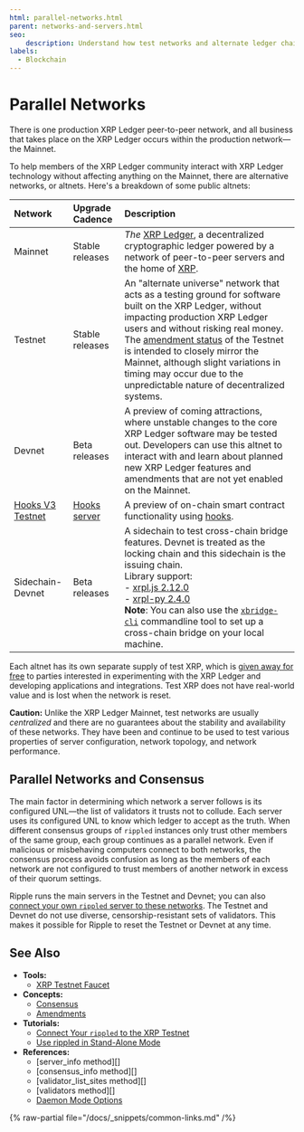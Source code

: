 ```yaml
---
html: parallel-networks.html
parent: networks-and-servers.html
seo:
    description: Understand how test networks and alternate ledger chains relate to the production XRP Ledger.
labels:
  - Blockchain
---
```

# Parallel Networks

There is one production XRP Ledger peer-to-peer network, and all business that takes place on the XRP Ledger occurs within the production network—the Mainnet.

To help members of the XRP Ledger community interact with XRP Ledger technology without affecting anything on the Mainnet, there are alternative networks, or altnets. Here's a breakdown of some public altnets:

| Network | Upgrade Cadence | Description                                      |
|:--------|:----------------|:-------------------------------------------------|
| Mainnet | Stable releases | _The_ [XRP Ledger](/about/), a  decentralized cryptographic ledger powered by a network of peer-to-peer servers and the home of [XRP](../../introduction/what-is-xrp.md). |
| Testnet | Stable releases | An "alternate universe" network that acts as a testing ground for software built on the XRP Ledger, without impacting production XRP Ledger users and without risking real money. The [amendment status](/resources/known-amendments.md) of the Testnet is intended to closely mirror the Mainnet, although slight variations in timing may occur due to the unpredictable nature of decentralized systems. |
| Devnet  | Beta releases   | A preview of coming attractions, where unstable changes to the core XRP Ledger software may be tested out. Developers can use this altnet to interact with and learn about planned new XRP Ledger features and amendments that are not yet enabled on the Mainnet. |
| [Hooks V3 Testnet](https://hooks-testnet-v3.xrpl-labs.com/) | [Hooks server](https://github.com/XRPL-Labs/xrpld-hooks) | A preview of on-chain smart contract functionality using [hooks](https://xrpl-hooks.readme.io/). |
| Sidechain-Devnet | Beta releases | A sidechain to test cross-chain bridge features. Devnet is treated as the locking chain and this sidechain is the issuing chain.<br>Library support:<br>- [xrpl.js 2.12.0](https://www.npmjs.com/package/xrpl/v/2.12.0)<br>- [xrpl-py 2.4.0](https://pypi.org/project/xrpl-py/2.4.0/)<br>**Note**: You can also use the [`xbridge-cli`](https://github.com/XRPLF/xbridge-cli) commandline tool to set up a cross-chain bridge on your local machine. |

Each altnet has its own separate supply of test XRP, which is [given away for free](/resources/dev-tools/xrp-faucets) to parties interested in experimenting with the XRP Ledger and developing applications and integrations. Test XRP does not have real-world value and is lost when the network is reset.

**Caution:** Unlike the XRP Ledger Mainnet, test networks are usually _centralized_ and there are no guarantees about the stability and availability of these networks. They have been and continue to be used to test various properties of server configuration, network topology, and network performance.


## Parallel Networks and Consensus

The main factor in determining which network a server follows is its configured UNL—the list of validators it trusts not to collude. Each server uses its configured UNL to know which ledger to accept as the truth. When different consensus groups of `rippled` instances only trust other members of the same group, each group continues as a parallel network. Even if malicious or misbehaving computers connect to both networks, the consensus process avoids confusion as long as the members of each network are not configured to trust members of another network in excess of their quorum settings.

Ripple runs the main servers in the Testnet and Devnet; you can also [connect your own `rippled` server to these networks](../../infrastructure/configuration/connect-your-rippled-to-the-xrp-test-net.md). The Testnet and Devnet do not use diverse, censorship-resistant sets of validators. This makes it possible for Ripple to reset the Testnet or Devnet at any time.


## See Also

- **Tools:**
    - [XRP Testnet Faucet](/resources/dev-tools/xrp-faucets)
- **Concepts:**
    - [Consensus](../consensus-protocol/index.md)
    - [Amendments](amendments.md)
- **Tutorials:**
    - [Connect Your `rippled` to the XRP Testnet](../../infrastructure/configuration/connect-your-rippled-to-the-xrp-test-net.md)
    - [Use rippled in Stand-Alone Mode](../../infrastructure/testing-and-auditing/index.md)
- **References:**
    - [server_info method][]
    - [consensus_info method][]
    - [validator_list_sites method][]
    - [validators method][]
    - [Daemon Mode Options](../../infrastructure/commandline-usage.md#daemon-mode-options)

{% raw-partial file="/docs/_snippets/common-links.md" /%}
